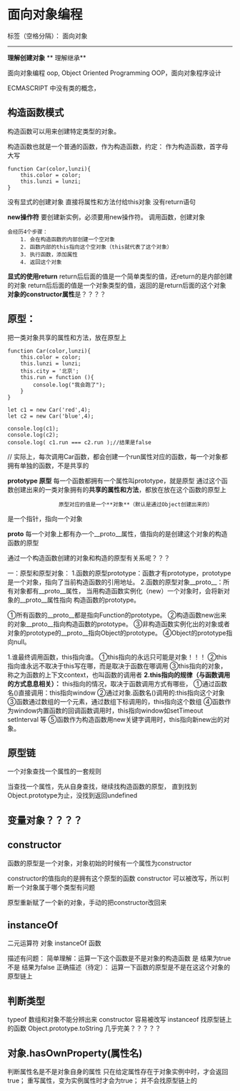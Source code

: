 ﻿# 面向对象编程

标签（空格分隔）： 面向对象

---

**理解创建对象**
**
理解继承**

面向对象编程 oop,
Object Oriented Programming
OOP，面向对象程序设计

ECMASCRIPT 中没有类的概念，

构造函数模式
------
构造函数可以用来创建特定类型的对象。

构造函数也就是一个普通的函数，作为构造函数，约定：
	作为构造函数，首字母大写

    function Car(color,lunzi){
		this.color = color;	
		this.lunzi = lunzi;
	}

没有显式的创建对象
直接将属性和方法付给this对象
没有return语句

**new操作符**
要创建新实例，必须要用new操作符。
调用函数，创建对象

	会经历4个步骤：
		1. 会在构造函数的内部创建一个空对象
		2. 函数内部的this指向这个空对象（this就代表了这个对象）
		3. 执行函数，添加属性
		4. 返回这个对象
	
**显式的使用return**
						return后后面的值是一个简单类型的值，还return的是内部创建的对象
						return后后面的值是一个对象类型的值，返回的是return后面的这个对象
 **对象的constructor属性**是？？？？
 

原型：
---
把一类对象共享的属性和方法，放在原型上

    function Car(color,lunzi){
		this.color = color;	
		this.lunzi = lunzi;
		this.city = '北京';
		this.run = function (){
			console.log("我会跑了");
		}
	}

	let c1 = new Car('red',4);
	let c2 = new Car('blue',4);

	console.log(c1);
	console.log(c2);
	console.log( c1.run === c2.run );//结果是false
// 实际上，每次调用Car函数，都会创建一个run属性对应的函数，每一个对象都拥有单独的函数，不是共享的

**prototype  原型**
					每一个函数都拥有一个属性叫prototype，就是原型
					通过这个函数创建出来的一类对象拥有的**共享的属性和方法**，都放在放在这个函数的原型上

					原型对应的值是一个**对象**（默认是通过Object创建出来的）
是一个指针，指向一个对象

__proto__
					每一个对象上都有办一个__proto__属性，值指向的是创建这个对象的构造函数的原型

通过一个构造函数创建的对象和构造的原型有关系呢？？？


一：原型和原型对象：
1.函数的原型prototype：函数才有prototype，prototype是一个对象，指向了当前构造函数的引用地址。
2.函数的原型对象__proto__：所有对象都有__proto__属性， 当用构造函数实例化（new）一个对象时，会将新对象的__proto__属性指向 构造函数的prototype。


①所有函数的__proto__都是指向Function的prototype。
②构造函数new出来的对象__proto__指向构造函数的prototype。
③非构造函数实例化出的对象或者对象的prototype的__proto__指向Object的prototype。
④Object的prototype指向null。



1.谁最终调用函数，this指向谁。
①this指向的永远只可能是对象！！！
②this指向谁永远不取决于this写在哪，而是取决于函数在哪调用
③this指向的对象，称之为函数的上下文context，也叫函数的调用者
**2.this指向的规律（与函数调用的方式息息相关）：**
this指向的情况，取决于函数调用方式有哪些，
①通过函数名()直接调用：this指向window
②通过对象.函数名()调用的:this指向这个对象
③函数通过数组的一个元素，通过数组下标调用的，this指向这个数组
④函数作为window内置函数的回调函数调用时，this指向window如setTimeout setInterval 等
⑤函数作为构造函数用new关键字调用时，this指向新new出的对象。

原型链
---

一个对象查找一个属性的一套规则

当查找一个属性，先从自身查找，继续找构造函数的原型，
直到找到Object.prototype为止，没找到返回undefined


变量对象？？？？
----

constructor
-----------

函数的原型是一个对象，对象初始的时候有一个属性为constructor

constructor的值指向的是拥有这个原型的函数
constructor 可以被改写，所以判断一个对象属于哪个类型有问题

原型重新赋了一个新的对象，手动的把constructor改回来

instanceOf
----------

二元运算符
对象  instanceOf 函数

描述有问题：
		简单理解：运算一下这个函数是不是对象的构造函数
	是 结果为true
	不是 结果为false
正确描述（待定）：
	运算一下函数的原型是不是在这这个对象的原型链上


判断类型
----

typeof 
	数组和对象不能分辨出来
constructor
	容易被改写
instanceof
	找原型链上的函数
Object.prototype.toString
	几乎完美？？？？？

对象.hasOwnProperty(属性名)
----------------------

判断属性名是不是对象自身的属性
只在给定属性存在于对象实例中时，才会返回true；
重写属性，变为实例属性时才会为true；
并不会找原型链上的























































































































































































































































































































































































































































































































































































































































































































































































































































































































































































































































































































































































































































































































































































































































































































































































































































































































































































































































































































































































































































































































































































































































































































































































































































































































































































































































































































































































































































































































































































































































































































































































































































































































































































































































































































































































































































































































































































































































































































































































































































































































































































































































































































































































































































































































































































































































































































































































































































































































































































































































































































































































































































































































































































































































































































































































































































































































































































































































































































































































































































































































































































































































































































































































































































































































































































































































































































































































































































































































































































































































































































































































































































































































































































































































































































































































































































































































































































































































































































































































































































































































































































































































































































































































































































































































































































































































































































































































































































































































































































































































































































































































































































































































































































































































































































































































































































































































































































































































































































































































































































































































































































































































































































































































































































































































































































































































































































































































































































































































































































































































































































































































































































































































































































































































































































































































































































































































































































































































































































































































































































































































































































































































































































































































































































































































































































































































































































































































































































































































































































































































































































































































































































































































































































































































































































































































































































































































































































































































































































































































































